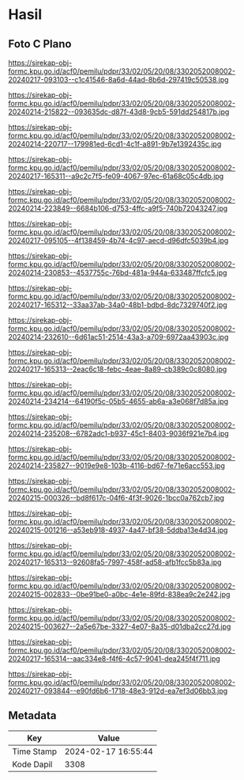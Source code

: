# Hasil

## Foto C Plano

https://sirekap-obj-formc.kpu.go.id/acf0/pemilu/pdpr/33/02/05/20/08/3302052008002-20240217-093103--c1c41546-8a6d-44ad-8b6d-297419c50538.jpg

https://sirekap-obj-formc.kpu.go.id/acf0/pemilu/pdpr/33/02/05/20/08/3302052008002-20240214-215822--093635dc-d87f-43d8-9cb5-591dd254817b.jpg

https://sirekap-obj-formc.kpu.go.id/acf0/pemilu/pdpr/33/02/05/20/08/3302052008002-20240214-220717--179981ed-6cd1-4c1f-a891-9b7e1392435c.jpg

https://sirekap-obj-formc.kpu.go.id/acf0/pemilu/pdpr/33/02/05/20/08/3302052008002-20240217-165311--a9c2c7f5-fe09-4067-97ec-61a68c05c4db.jpg

https://sirekap-obj-formc.kpu.go.id/acf0/pemilu/pdpr/33/02/05/20/08/3302052008002-20240214-223849--6684b106-d753-4ffc-a9f5-740b72043247.jpg

https://sirekap-obj-formc.kpu.go.id/acf0/pemilu/pdpr/33/02/05/20/08/3302052008002-20240217-095105--4f138459-4b74-4c97-aecd-d96dfc5039b4.jpg

https://sirekap-obj-formc.kpu.go.id/acf0/pemilu/pdpr/33/02/05/20/08/3302052008002-20240214-230853--4537755c-76bd-481a-944a-633487ffcfc5.jpg

https://sirekap-obj-formc.kpu.go.id/acf0/pemilu/pdpr/33/02/05/20/08/3302052008002-20240217-165312--33aa37ab-34a0-48b1-bdbd-8dc7329740f2.jpg

https://sirekap-obj-formc.kpu.go.id/acf0/pemilu/pdpr/33/02/05/20/08/3302052008002-20240214-232610--6d61ac51-2514-43a3-a709-6972aa43903c.jpg

https://sirekap-obj-formc.kpu.go.id/acf0/pemilu/pdpr/33/02/05/20/08/3302052008002-20240217-165313--2eac6c18-febc-4eae-8a89-cb389c0c8080.jpg

https://sirekap-obj-formc.kpu.go.id/acf0/pemilu/pdpr/33/02/05/20/08/3302052008002-20240214-234214--64190f5c-05b5-4655-ab6a-a3e068f7d85a.jpg

https://sirekap-obj-formc.kpu.go.id/acf0/pemilu/pdpr/33/02/05/20/08/3302052008002-20240214-235208--6782adc1-b937-45c1-8403-9036f921e7b4.jpg

https://sirekap-obj-formc.kpu.go.id/acf0/pemilu/pdpr/33/02/05/20/08/3302052008002-20240214-235827--9019e9e8-103b-4116-bd67-fe71e6acc553.jpg

https://sirekap-obj-formc.kpu.go.id/acf0/pemilu/pdpr/33/02/05/20/08/3302052008002-20240215-000326--bd8f617c-04f6-4f3f-9026-1bcc0a762cb7.jpg

https://sirekap-obj-formc.kpu.go.id/acf0/pemilu/pdpr/33/02/05/20/08/3302052008002-20240215-001216--a53eb918-4937-4a47-bf38-5ddba13e4d34.jpg

https://sirekap-obj-formc.kpu.go.id/acf0/pemilu/pdpr/33/02/05/20/08/3302052008002-20240217-165313--92608fa5-7997-458f-ad58-afb1fcc5b83a.jpg

https://sirekap-obj-formc.kpu.go.id/acf0/pemilu/pdpr/33/02/05/20/08/3302052008002-20240215-002833--0be91be0-a0bc-4e1e-89fd-838ea9c2e242.jpg

https://sirekap-obj-formc.kpu.go.id/acf0/pemilu/pdpr/33/02/05/20/08/3302052008002-20240215-003627--2a5e67be-3327-4e07-8a35-d01dba2cc27d.jpg

https://sirekap-obj-formc.kpu.go.id/acf0/pemilu/pdpr/33/02/05/20/08/3302052008002-20240217-165314--aac334e8-f4f6-4c57-9041-dea245f4f711.jpg

https://sirekap-obj-formc.kpu.go.id/acf0/pemilu/pdpr/33/02/05/20/08/3302052008002-20240217-093844--e90fd6b6-1718-48e3-912d-ea7ef3d06bb3.jpg


## Metadata

| Key        | Value               |
| ---------- | ------------------- |
| Time Stamp | 2024-02-17 16:55:44 |
| Kode Dapil | 3308                |



